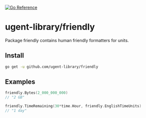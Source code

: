 [![Go Reference](https://pkg.go.dev/badge/github.com/ugent-library/friendly.svg)](https://pkg.go.dev/github.com/ugent-library/friendly)

# ugent-library/friendly

Package friendly contains human friendly formatters for units.

## Install

```sh
go get -u github.com/ugent-library/friendly
```

## Examples

```go
friendly.Bytes(2_000_000_000)
// "2 GB"

friendly.TimeRemaining(30*time.Hour, friendly.EnglishTimeUnits)
// "1 day"
```